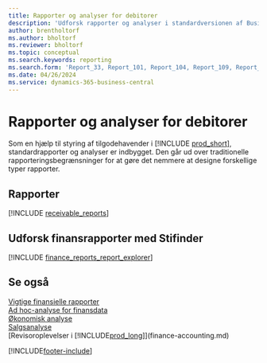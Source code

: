 ```yaml
---
title: Rapporter og analyser for debitorer
description: 'Udforsk rapporter og analyser i standardversionen af Business Central, så du kan holde styr på tilgodehavender.'
author: brentholtorf
ms.author: bholtorf
ms.reviewer: bholtorf
ms.topic: conceptual
ms.search.keywords: reporting
ms.search.form: 'Report_33, Report_101, Report_104, Report_109, Report_112, Report_120, Report_121, Report_129, Report_211, Report_1316'
ms.date: 04/26/2024
ms.service: dynamics-365-business-central
---
```

# <a name="accounts-receivable-reports-and-analytics"></a>Rapporter og analyser for debitorer

Som en hjælp til styring af tilgodehavender i [!INCLUDE [prod_short](includes/prod_short.md)], standardrapporter og analyser er indbygget. Den går ud over traditionelle rapporteringsbegrænsninger for at gøre det nemmere at designe forskellige typer rapporter.  

## <a name="reports"></a>Rapporter

[!INCLUDE [receivable_reports](includes/receivable-reports-include.md)]

## <a name="explore-finance-reports-with-report-explorer"></a>Udforsk finansrapporter med Stifinder

[!INCLUDE [finance_reports_report_explorer](includes/finance-reports-report-explorer-include.md)]


## <a name="see-also"></a>Se også

[Vigtige finansielle rapporter](finance-reports.md)  
[Ad hoc-analyse for finansdata](ad-hoc-analysis-finance.md)   
[Økonomisk analyse](bi.md)   
[Salgsanalyse](sales-analytics-overview.md)  
[Revisoroplevelser i [!INCLUDE[prod_long](includes/prod_long.md)]](finance-accounting.md)  

[!INCLUDE[footer-include](includes/footer-banner.md)]
